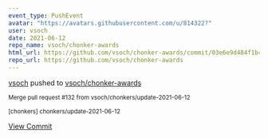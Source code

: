 ```yaml
---
event_type: PushEvent
avatar: "https://avatars.githubusercontent.com/u/814322?"
user: vsoch
date: 2021-06-12
repo_name: vsoch/chonker-awards
html_url: https://github.com/vsoch/chonker-awards/commit/03e6e9d484f1b4de3cc419766b049fd2daaa2108
repo_url: https://github.com/vsoch/chonker-awards
---
```


<a href='https://github.com/vsoch' target='_blank'>vsoch</a> pushed to <a href='https://github.com/vsoch/chonker-awards' target='_blank'>vsoch/chonker-awards</a>

<small>Merge pull request #132 from vsoch/chonkers/update-2021-06-12

[chonkers] chonkers/update-2021-06-12</small>

<a href='https://github.com/vsoch/chonker-awards/commit/03e6e9d484f1b4de3cc419766b049fd2daaa2108' target='_blank'>View Commit</a>